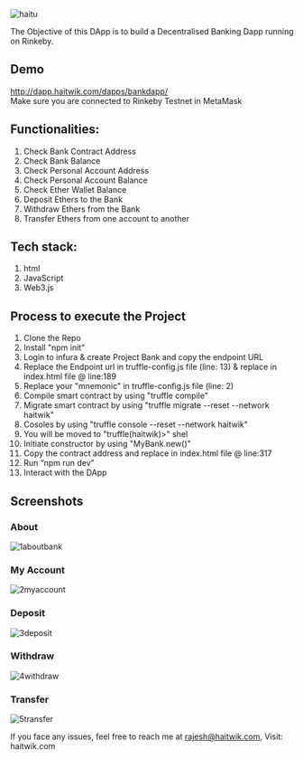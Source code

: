 ![haitu](https://user-images.githubusercontent.com/41378186/53953072-775a8980-40f8-11e9-8f8a-787b70309ae5.png)

The Objective of this DApp is to build a Decentralised Banking Dapp running on Rinkeby.

## Demo
http://dapp.haitwik.com/dapps/bankdapp/ <br>
Make sure you are connected to Rinkeby Testnet in MetaMask

## Functionalities:
1.	Check Bank Contract Address
2.	Check Bank Balance
3.	Check Personal Account Address
4.	Check Personal Account Balance
5.	Check Ether Wallet Balance
6.	Deposit Ethers to the Bank
7.	Withdraw Ethers from the Bank
8.	Transfer Ethers from one account to another

## Tech stack:
1.	html
2.	JavaScript
3.	Web3.js

## Process to execute the Project
1. Clone the Repo
2. Install "npm init"
3. Login to infura & create Project Bank and copy the endpoint URL
4. Replace the Endpoint url in truffle-config.js file (line: 13) & replace in index.html file @ line:189
5. Replace your "mnemonic" in truffle-config.js file (line: 2) 
6. Compile smart contract by using "truffle compile"
7. Migrate smart contract by using "truffle migrate --reset --network haitwik"
8. Cosoles by using "truffle console --reset --network haitwik"
9. You will be moved to "truffle(haitwik)>" shel
10. Initiate constructor by using "MyBank.new()"
11. Copy the contract address and replace in index.html file @ line:317
12. Run “npm run dev”
13. Interact with the DApp

## Screenshots

### About
![1aboutbank](https://user-images.githubusercontent.com/41378186/53952250-4ed19000-40f6-11e9-9570-4cb8eeca0911.PNG)

### My Account
![2myaccount](https://user-images.githubusercontent.com/41378186/53952244-4da06300-40f6-11e9-93de-50e057b9458e.PNG)

### Deposit
![3deposit](https://user-images.githubusercontent.com/41378186/53952245-4da06300-40f6-11e9-8410-5dc2d35a3f83.PNG)

### Withdraw
![4withdraw](https://user-images.githubusercontent.com/41378186/53952247-4e38f980-40f6-11e9-9bb0-36382bb04d79.PNG)

### Transfer
![5transfer](https://user-images.githubusercontent.com/41378186/53952249-4ed19000-40f6-11e9-8125-80fee451d974.PNG)

If you face any issues, feel free to reach me at rajesh@haitwik.com, Visit: haitwik.com
